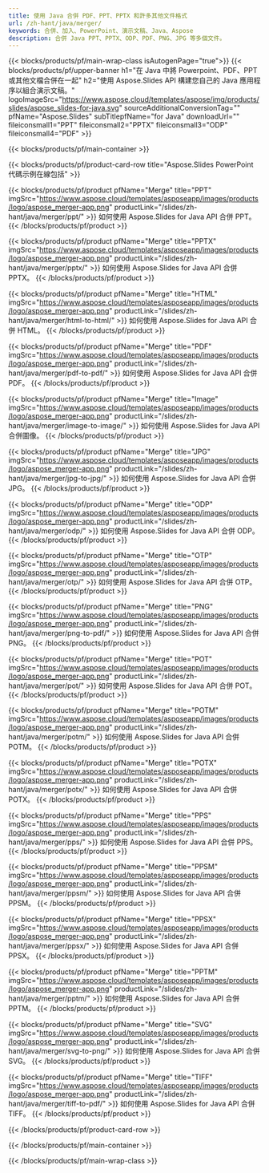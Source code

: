 ```yaml
---
title: 使用 Java 合併 PDF、PPT、PPTX 和許多其他文件格式
url: /zh-hant/java/merger/
keywords: 合併、加入、PowerPoint、演示文稿、Java、Aspose
description: 合併 Java PPT、PPTX、ODP、PDF、PNG、JPG 等多個文件。
---
```

{{< blocks/products/pf/main-wrap-class isAutogenPage="true">}}
{{< blocks/products/pf/upper-banner h1="在 Java 中將 Powerpoint、PDF、PPT 或其他文檔合併在一起" h2="使用 Aspose.Slides API 構建您自己的 Java 應用程序以組合演示文稿。" logoImageSrc="https://www.aspose.cloud/templates/aspose/img/products/slides/aspose_slides-for-java.svg" sourceAdditionalConversionTag="" pfName="Aspose.Slides" subTitlepfName="for Java" downloadUrl="" fileiconsmall1="PPT" fileiconsmall2="PPTX" fileiconsmall3="ODP" fileiconsmall4="PDF" >}}

{{< blocks/products/pf/main-container >}}

{{< blocks/products/pf/product-card-row title="Aspose.Slides PowerPoint 代碼示例在線包括" >}}

{{< blocks/products/pf/product pfName="Merge" title="PPT" imgSrc="https://www.aspose.cloud/templates/asposeapp/images/products/logo/aspose_merger-app.png" productLink="/slides/zh-hant/java/merger/ppt/" >}}
如何使用 Aspose.Slides for Java API 合併 PPT。
{{< /blocks/products/pf/product >}}

{{< blocks/products/pf/product pfName="Merge" title="PPTX" imgSrc="https://www.aspose.cloud/templates/asposeapp/images/products/logo/aspose_merger-app.png" productLink="/slides/zh-hant/java/merger/pptx/" >}}
如何使用 Aspose.Slides for Java API 合併 PPTX。
{{< /blocks/products/pf/product >}}

{{< blocks/products/pf/product pfName="Merge" title="HTML" imgSrc="https://www.aspose.cloud/templates/asposeapp/images/products/logo/aspose_merger-app.png" productLink="/slides/zh-hant/java/merger/html-to-html/" >}}
如何使用 Aspose.Slides for Java API 合併 HTML。
{{< /blocks/products/pf/product >}}

{{< blocks/products/pf/product pfName="Merge" title="PDF" imgSrc="https://www.aspose.cloud/templates/asposeapp/images/products/logo/aspose_merger-app.png" productLink="/slides/zh-hant/java/merger/pdf-to-pdf/" >}}
如何使用 Aspose.Slides for Java API 合併 PDF。
{{< /blocks/products/pf/product >}}

{{< blocks/products/pf/product pfName="Merge" title="Image" imgSrc="https://www.aspose.cloud/templates/asposeapp/images/products/logo/aspose_merger-app.png" productLink="/slides/zh-hant/java/merger/image-to-image/" >}}
如何使用 Aspose.Slides for Java API 合併圖像。
{{< /blocks/products/pf/product >}}

{{< blocks/products/pf/product pfName="Merge" title="JPG" imgSrc="https://www.aspose.cloud/templates/asposeapp/images/products/logo/aspose_merger-app.png" productLink="/slides/zh-hant/java/merger/jpg-to-jpg/" >}}
如何使用 Aspose.Slides for Java API 合併 JPG。
{{< /blocks/products/pf/product >}}

{{< blocks/products/pf/product pfName="Merge" title="ODP" imgSrc="https://www.aspose.cloud/templates/asposeapp/images/products/logo/aspose_merger-app.png" productLink="/slides/zh-hant/java/merger/odp/" >}}
如何使用 Aspose.Slides for Java API 合併 ODP。
{{< /blocks/products/pf/product >}}

{{< blocks/products/pf/product pfName="Merge" title="OTP" imgSrc="https://www.aspose.cloud/templates/asposeapp/images/products/logo/aspose_merger-app.png" productLink="/slides/zh-hant/java/merger/otp/" >}}
如何使用 Aspose.Slides for Java API 合併 OTP。
{{< /blocks/products/pf/product >}}

{{< blocks/products/pf/product pfName="Merge" title="PNG" imgSrc="https://www.aspose.cloud/templates/asposeapp/images/products/logo/aspose_merger-app.png" productLink="/slides/zh-hant/java/merger/png-to-pdf/" >}}
如何使用 Aspose.Slides for Java API 合併 PNG。
{{< /blocks/products/pf/product >}}

{{< blocks/products/pf/product pfName="Merge" title="POT" imgSrc="https://www.aspose.cloud/templates/asposeapp/images/products/logo/aspose_merger-app.png" productLink="/slides/zh-hant/java/merger/pot/" >}}
如何使用 Aspose.Slides for Java API 合併 POT。
{{< /blocks/products/pf/product >}}

{{< blocks/products/pf/product pfName="Merge" title="POTM" imgSrc="https://www.aspose.cloud/templates/asposeapp/images/products/logo/aspose_merger-app.png" productLink="/slides/zh-hant/java/merger/potm/" >}}
如何使用 Aspose.Slides for Java API 合併 POTM。
{{< /blocks/products/pf/product >}}

{{< blocks/products/pf/product pfName="Merge" title="POTX" imgSrc="https://www.aspose.cloud/templates/asposeapp/images/products/logo/aspose_merger-app.png" productLink="/slides/zh-hant/java/merger/potx/" >}}
如何使用 Aspose.Slides for Java API 合併 POTX。
{{< /blocks/products/pf/product >}}

{{< blocks/products/pf/product pfName="Merge" title="PPS" imgSrc="https://www.aspose.cloud/templates/asposeapp/images/products/logo/aspose_merger-app.png" productLink="/slides/zh-hant/java/merger/pps/" >}}
如何使用 Aspose.Slides for Java API 合併 PPS。
{{< /blocks/products/pf/product >}}

{{< blocks/products/pf/product pfName="Merge" title="PPSM" imgSrc="https://www.aspose.cloud/templates/asposeapp/images/products/logo/aspose_merger-app.png" productLink="/slides/zh-hant/java/merger/ppsm/" >}}
如何使用 Aspose.Slides for Java API 合併 PPSM。
{{< /blocks/products/pf/product >}}

{{< blocks/products/pf/product pfName="Merge" title="PPSX" imgSrc="https://www.aspose.cloud/templates/asposeapp/images/products/logo/aspose_merger-app.png" productLink="/slides/zh-hant/java/merger/ppsx/" >}}
如何使用 Aspose.Slides for Java API 合併 PPSX。
{{< /blocks/products/pf/product >}}

{{< blocks/products/pf/product pfName="Merge" title="PPTM" imgSrc="https://www.aspose.cloud/templates/asposeapp/images/products/logo/aspose_merger-app.png" productLink="/slides/zh-hant/java/merger/pptm/" >}}
如何使用 Aspose.Slides for Java API 合併 PPTM。
{{< /blocks/products/pf/product >}}

{{< blocks/products/pf/product pfName="Merge" title="SVG" imgSrc="https://www.aspose.cloud/templates/asposeapp/images/products/logo/aspose_merger-app.png" productLink="/slides/zh-hant/java/merger/svg-to-png/" >}}
如何使用 Aspose.Slides for Java API 合併 SVG。
{{< /blocks/products/pf/product >}}

{{< blocks/products/pf/product pfName="Merge" title="TIFF" imgSrc="https://www.aspose.cloud/templates/asposeapp/images/products/logo/aspose_merger-app.png" productLink="/slides/zh-hant/java/merger/tiff-to-pdf/" >}}
如何使用 Aspose.Slides for Java API 合併 TIFF。
{{< /blocks/products/pf/product >}}


{{< /blocks/products/pf/product-card-row >}}

{{< /blocks/products/pf/main-container >}}
    
{{< /blocks/products/pf/main-wrap-class >}}